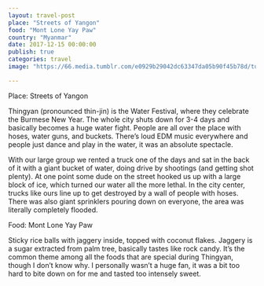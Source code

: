 ```yaml
---
layout: travel-post
place: "Streets of Yangon"
food: "Mont Lone Yay Paw"
country: "Myanmar"
date: 2017-12-15 00:00:00
publish: true
categories: travel
image: "https://66.media.tumblr.com/e0929b29042dc63347da05b90f45b78d/tumblr_p0zncerN8l1wkhtd7o1_1280.jpg"

---
```


Place: Streets of Yangon

Thingyan (pronounced thin-jin) is the Water Festival, where they celebrate the Burmese New Year. The whole city shuts down for 3-4 days and basically becomes a huge water fight. People are all over the place with hoses, water guns, and buckets. There’s loud EDM music everywhere and people just dance and play in the water, it was an absolute spectacle.

With our large group we rented a truck one of the days and sat in the back of it with a giant bucket of water, doing drive by shootings (and getting shot plenty). At one point some dude on the street hooked us up with a large block of ice, which turned our water all the more lethal. In the city center, trucks like ours line up to get destroyed by a wall of people with hoses. There was also giant sprinklers pouring down on everyone, the area was literally completely flooded.

Food: Mont Lone Yay Paw

Sticky rice balls with jaggery inside, topped with coconut flakes. Jaggery is a sugar extracted from palm tree, basically tastes like rock candy. It’s the common theme among all the foods that are special during Thingyan, though I don’t know why. I personally wasn’t a huge fan, it was a bit too hard to bite down on for me and tasted too intensely sweet.